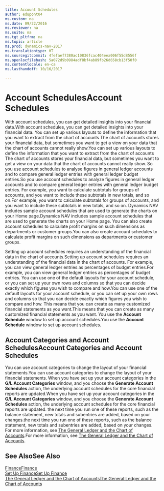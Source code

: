 ```yaml
---
title: Account Schedules
author: edupont04
ms.custom: na
ms.date: 09/22/2016
ms.reviewer: na
ms.suite: na
ms.tgt_pltfrm: na
ms.topic: article
ms.prod: dynamics-nav-2017
ms.translationtype: HT
ms.sourcegitcommit: 4fefaef7380ac10836fcac404eea006f55d8556f
ms.openlocfilehash: 5a072d9b0984adf8bf4ab89fb26d658cb13f50f0
ms.contentlocale: en-ca
ms.lasthandoff: 10/16/2017

---
```


# <a name="account-schedules"></a><span data-ttu-id="1f06f-102">Account Schedules</span><span class="sxs-lookup"><span data-stu-id="1f06f-102">Account Schedules</span></span>
<span data-ttu-id="1f06f-103">With account schedules, you can get detailed insights into your financial data.</span><span class="sxs-lookup"><span data-stu-id="1f06f-103">With account schedules, you can get detailed insights into your financial data.</span></span> <span data-ttu-id="1f06f-104">You can set up various layouts to define the information that you want to extract from the chart of accounts The chart of accounts stores your financial data, but sometimes you want to get a view on your data that the chart of accounts cannot really show.</span><span class="sxs-lookup"><span data-stu-id="1f06f-104">You can set up various layouts to define the information that you want to extract from the chart of accounts The chart of accounts stores your financial data, but sometimes you want to get a view on your data that the chart of accounts cannot really show.</span></span> <span data-ttu-id="1f06f-105">So you use account schedules to analyse figures in general ledger accounts and to compare general ledger entries with general ledger budget entries.</span><span class="sxs-lookup"><span data-stu-id="1f06f-105">So you use account schedules to analyze figures in general ledger accounts and to compare general ledger entries with general ledger budget entries.</span></span>
<span data-ttu-id="1f06f-106">For example, you want to calculate subtotals for groups of accounts, and you want to include these subtotals in new totals, and so on.</span><span class="sxs-lookup"><span data-stu-id="1f06f-106">For example, you want to calculate subtotals for groups of accounts, and you want to include these subtotals in new totals, and so on.</span></span>
<span data-ttu-id="1f06f-107">Dynamics NAV includes sample account schedules that are used to generate the charts on your Home page.</span><span class="sxs-lookup"><span data-stu-id="1f06f-107">Dynamics NAV includes sample account schedules that are used to generate the charts on your Home page.</span></span> <span data-ttu-id="1f06f-108">You can also create account schedules to calculate profit margins on such dimensions as departments or customer groups.</span><span class="sxs-lookup"><span data-stu-id="1f06f-108">You can also create account schedules to calculate profit margins on such dimensions as departments or customer groups.</span></span>  

<span data-ttu-id="1f06f-109">Setting up account schedules requires an understanding of the financial data in the chart of accounts.</span><span class="sxs-lookup"><span data-stu-id="1f06f-109">Setting up account schedules requires an understanding of the financial data in the chart of accounts.</span></span>
<span data-ttu-id="1f06f-110">For example, you can view general ledger entries as percentages of budget entries.</span><span class="sxs-lookup"><span data-stu-id="1f06f-110">For example, you can view general ledger entries as percentages of budget entries.</span></span>
<span data-ttu-id="1f06f-111">You can use one of the default layouts for your account schedule, or you can set up your own rows and columns so that you can decide exactly which figures you wish to compare and how.</span><span class="sxs-lookup"><span data-stu-id="1f06f-111">You can use one of the default layouts for your account schedule, or you can set up your own rows and columns so that you can decide exactly which figures you wish to compare and how.</span></span>
<span data-ttu-id="1f06f-112">This means that you can create as many customized financial statements as you want.</span><span class="sxs-lookup"><span data-stu-id="1f06f-112">This means that you can create as many customized financial statements as you want.</span></span> <span data-ttu-id="1f06f-113">You use the **Account Schedule** window to set up account schedules.</span><span class="sxs-lookup"><span data-stu-id="1f06f-113">You use the **Account Schedule** window to set up account schedules.</span></span>  

## <a name="account-categories-and-account-schedules"></a><span data-ttu-id="1f06f-114">Account Categories and Account Schedules</span><span class="sxs-lookup"><span data-stu-id="1f06f-114">Account Categories and Account Schedules</span></span>
<span data-ttu-id="1f06f-115">You can use account categories to change the layout of your financial statements.</span><span class="sxs-lookup"><span data-stu-id="1f06f-115">You can use account categories to change the layout of your financial statements.</span></span> <span data-ttu-id="1f06f-116">When you have set up your account categories in the **G/L Account Categories** window, and you choose the **Generate Account Schedules** action, the underlying account schedules for the core financial reports are updated.</span><span class="sxs-lookup"><span data-stu-id="1f06f-116">When you have set up your account categories in the **G/L Account Categories** window, and you choose the **Generate Account Schedules** action, the underlying account schedules for the core financial reports are updated.</span></span> <span data-ttu-id="1f06f-117">the next time you run one of these reports, such as the balance statement, new totals and subentries are added, based on your changes.</span><span class="sxs-lookup"><span data-stu-id="1f06f-117">the next time you run one of these reports, such as the balance statement, new totals and subentries are added, based on your changes.</span></span> <span data-ttu-id="1f06f-118">For more information, see [The General Ledger and the Chart of Accounts](finance-general-ledger.md).</span><span class="sxs-lookup"><span data-stu-id="1f06f-118">For more information, see [The General Ledger and the Chart of Accounts](finance-general-ledger.md).</span></span>    
## <a name="see-also"></a><span data-ttu-id="1f06f-119">See Also</span><span class="sxs-lookup"><span data-stu-id="1f06f-119">See Also</span></span>
[<span data-ttu-id="1f06f-120">Finance</span><span class="sxs-lookup"><span data-stu-id="1f06f-120">Finance</span></span>](finance.md)  
[<span data-ttu-id="1f06f-121">Set Up Finance</span><span class="sxs-lookup"><span data-stu-id="1f06f-121">Set Up Finance</span></span>](finance-setup-finance.md)  
[<span data-ttu-id="1f06f-122">The General Ledger and the Chart of Accounts</span><span class="sxs-lookup"><span data-stu-id="1f06f-122">The General Ledger and the Chart of Accounts</span></span>](finance-general-ledger.md)  

